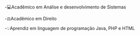 -💻Acadêmico em Análise e desenvolvimento de Sistemas

-⚖️Acadêmico em Direito

-💡Aprendiz em linguagem de programação Java, PHP e HTML
